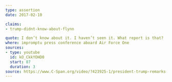 ```yaml
---
type: assertion
date: 2017-02-10

claims:
- trump-didnt-know-about-flynn

quote: I don’t know about it. I haven’t seen it. What report is that?
where: impromptu press conference aboard Air Force One
sources:
- type: youtube
  id: kO_CkkYOHD0
  start: 87
  duration: 3
source: https://www.C-Span.org/video/?423925-1/president-trump-remarks-air-force-one
---
```

